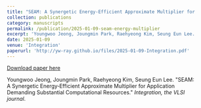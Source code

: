 ```yaml
---
title: "SEAM: A Synergetic Energy‑Efficient Approximate Multiplier for Application Demanding Substantial Computational Resources"
collection: publications
category: manuscripts
permalink: /publication/2025-01-09-seam-energy-multiplier
excerpt: 'Youngwoo Jeong, Joungmin Park, Raehyeong Kim, Seung Eun Lee. &quot;SEAM: A Synergetic Energy‑Efficient Approximate Multiplier for Application Demanding Substantial Computational Resources.&quot; <i>Integration, the VLSI journal</i>.'
date: 2025-01-09
venue: 'Integration'
paperurl: 'http://yw-ray.github.io/files/2025-01-09-Integration.pdf'
---
```


<a href='http://yw-ray.github.io/files/2025-01-09-Integration.pdf'>Download paper here</a>

Youngwoo Jeong, Joungmin Park, Raehyeong Kim, Seung Eun Lee. &quot;SEAM: A Synergetic Energy‑Efficient Approximate Multiplier for Application Demanding Substantial Computational Resources.&quot; <i>Integration, the VLSI journal</i>.
